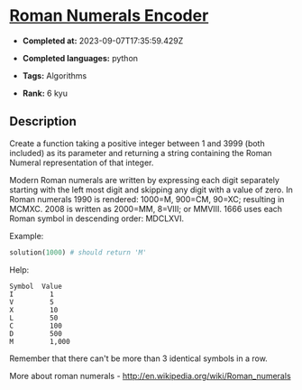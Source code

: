 # [Roman Numerals Encoder](https://www.codewars.com/kata/51b62bf6a9c58071c600001b)

- **Completed at:** 2023-09-07T17:35:59.429Z

- **Completed languages:** python

- **Tags:** Algorithms

- **Rank:** 6 kyu

## Description

Create a function taking a positive integer between 1 and 3999 (both included) as its parameter and returning a string containing the Roman Numeral representation of that integer.

Modern Roman numerals are written by expressing each digit separately starting with the left most digit and skipping any digit with a value of zero. In Roman numerals 1990 is rendered: 1000=M, 900=CM, 90=XC; resulting in MCMXC. 2008 is written as 2000=MM, 8=VIII; or MMVIII. 1666 uses each Roman symbol in descending order: MDCLXVI.

Example:

```python
solution(1000) # should return 'M'
```
Help:
```
Symbol	Value
I	      1
V	      5
X	      10
L	      50
C	      100
D	      500
M	      1,000
```

Remember that there can't be more than 3 identical symbols in a row.


More about roman numerals - http://en.wikipedia.org/wiki/Roman_numerals
